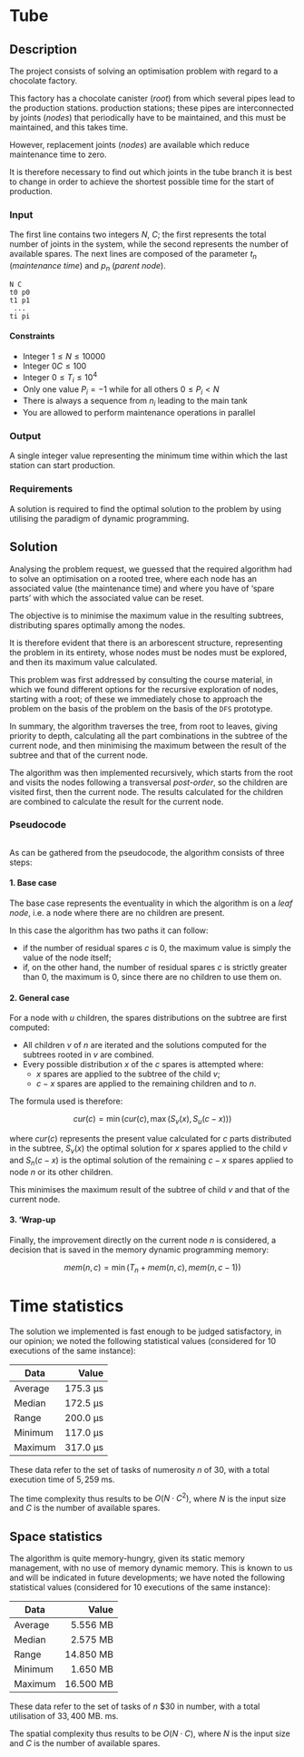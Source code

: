 # Tube

## Description

The project consists of solving an optimisation problem with regard to a chocolate factory.

This factory has a chocolate canister (*root*) from which several pipes lead to the production stations. 
production stations; these pipes are interconnected by joints (*nodes*) that periodically have to be maintained, and this
must be maintained, and this takes time.

However, replacement joints (*nodes*) are available which reduce maintenance time to zero.

It is therefore necessary to find out which joints in the tube branch it is best to change in order to achieve the shortest possible time
for the start of production.

### Input

The first line contains two integers $N$, $C$; the first represents the total number of joints in the system,
while the second represents the number of available spares.
The next lines are composed of the parameter $t_n$ (*maintenance time*) and $p_n$ (*parent node*). 

```
N C
t0 p0
t1 p1
 ...
ti pi
```

#### Constraints

- Integer $1 \le N \le 10000$
- Integer $0 C \le 100$
- Integer $0 \le T_i \le 10^4$
- Only one value $P_i = -1$ while for all others $0 \le P_i < N$
- There is always a sequence from $n_i$ leading to the main tank
- You are allowed to perform maintenance operations in parallel

### Output

A single integer value representing the minimum time within which the last station can start production.

### Requirements

A solution is required to find the optimal solution to the problem by using utilising the paradigm of dynamic programming.

## Solution

Analysing the problem request, we guessed that the required algorithm had to solve an
optimisation on a rooted tree, where each node has an associated value (the maintenance time) and where you have
of ‘spare parts’ with which the associated value can be reset.

The objective is to minimise the maximum value in the resulting subtrees, distributing spares optimally
among the nodes.

It is therefore evident that there is an arborescent structure, representing the problem in its entirety, whose nodes must be
nodes must be explored, and then its maximum value calculated.

This problem was first addressed by consulting the course material, in which we found different
options for the recursive exploration of nodes, starting with a root; of these we immediately chose to approach the problem on the basis of the
problem on the basis of the `DFS` prototype.

In summary, the algorithm traverses the tree, from root to leaves, giving priority to depth, calculating
all the part combinations in the subtree of the current node, and then minimising the maximum between the result of the
subtree and that of the current node.

The algorithm was then implemented recursively, which starts from the root and visits the nodes following a
transversal *post-order*, so the children are visited first, then the current node.
The results calculated for the children are combined to calculate the result for the current node.

### Pseudocode

```
```

As can be gathered from the pseudocode, the algorithm consists of three steps:

#### 1. Base case

The base case represents the eventuality in which the algorithm is on a *leaf node*, i.e. a node where there are no
children are present.

In this case the algorithm has two paths it can follow:

* if the number of residual spares $c$ is $0$, the maximum value is simply the value of the node itself;
* if, on the other hand, the number of residual spares $c$ is strictly greater than $0$, the maximum is $0$, since there are no 
children to use them on.

#### 2. General case

For a node with $u$ children, the spares distributions on the subtree are first computed:

* All children $v$ of $n$ are iterated and the solutions computed for the subtrees rooted in $v$ are combined.
* Every possible distribution $x$ of the $c$ spares is attempted where:
    * $x$ spares are applied to the subtree of the child $v$;
    * $c-x$ spares are applied to the remaining children and to $n$.

The formula used is therefore:

$$cur(c) = \min(cur(c), \max(S_v(x), S_u(c - x)))$$

where $cur(c)$ represents the present value calculated for $c$ parts distributed in the subtree,
$S_v(x)$ the optimal solution for $x$ spares applied to the child $v$ and $S_n(c-x)$ is the optimal solution of the
remaining $c-x$ spares applied to node $n$ or its other children.

This minimises the maximum result of the subtree of child $v$ and that of the current node.

#### 3. ‘Wrap-up

Finally, the improvement directly on the current node $n$ is considered, a decision that is saved in the memory
dynamic programming memory:

$$mem(n,c) = \min(T_n + mem(n, c), mem(n, c - 1))$$

# Time statistics

The solution we implemented is fast enough to be judged satisfactory, in our opinion;
we noted the following statistical values (considered for 10 executions of the same instance):

| Data                    | Value      |
| ----------------------- | ---------: |
| Average                 | $175.3$ µs |
| Median                  | $172.5$ µs |
| Range                   | $200.0$ µs |
| Minimum                 | $117.0$ µs |
| Maximum                 | $317.0$ µs |

These data refer to the set of tasks of numerosity $n$ of $30$, with a total execution time of $5,259$ 
ms.

The time complexity thus results to be $O(N\cdot C^2)$, where $N$ is the input size and $C$ is the number of
available spares.

## Space statistics

The algorithm is quite memory-hungry, given its static memory management, with no use of memory 
dynamic memory. This is known to us and will be indicated in future developments;
we have noted the following statistical values (considered for 10 executions of the same instance):

| Data                    | Value       |
| ----------------------- | ----------: |
| Average                 | $5.556$ MB  |
| Median                  | $2.575$ MB  |
| Range                   | $14.850$ MB |
| Minimum                 | $1.650$ MB  |
| Maximum                 | $16.500$ MB |

These data refer to the set of tasks of $n$ $30 in number, with a total utilisation of $33,400$ MB. 
ms.

The spatial complexity thus results to be $O(N\cdot C)$, where $N$ is the input size and $C$ is the number of
available spares.



